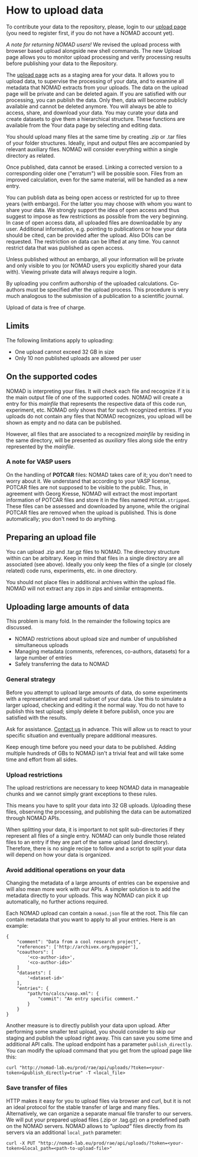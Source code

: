 # How to upload data

To contribute your data to the repository, please, login to our [upload page](https://nomad-lab.eu/prod/rae/gui/uploads)
(you need to register first, if you do not have a NOMAD account yet).

*A note for returning NOMAD users!* We revised the upload process with browser based upload
alongside new shell commands. The new Upload page allows you to monitor upload processing
and verify processing results before publishing your data to the Repository.

The [upload page](https://nomad-lab.eu/prod/rae/gui/uploads) acts as a staging area for your data. It allows you to
upload data, to supervise the processing of your data, and to examine all metadata that
NOMAD extracts from your uploads. The data on the upload page will be private and can be
deleted again. If you are satisfied with our processing, you can publish the data.
Only then, data will become publicly available and cannot be deleted anymore.
You will always be able to access, share, and download your data. You may curate your data
and create datasets to give them a hierarchical structure. These functions are available
from the Your data page by selecting and editing data.

You should upload many files at the same time by creating .zip or .tar files of your folder structures.
Ideally, input and output files are accompanied by relevant auxiliary files. NOMAD will
consider everything within a single directory as related.

Once published, data cannot be erased. Linking a corrected version to a corresponding older
one ("erratum") will be possible soon. Files from an improved calculation, even for the
same material, will be handled as a new entry.

You can publish data as being open access or restricted for up to three years (with embargo).
For the latter you may choose with whom you want to share your data. We strongly support the
idea of open access and thus suggest to impose as few restrictions as possible from the very
beginning. In case of open access data, all uploaded files are downloadable by any user.
Additional information, e.g. pointing to publications or how your data should be cited,
can be provided after the upload. Also DOIs can be requested. The restriction on data
can be lifted at any time. You cannot restrict data that was published as open access.

Unless published without an embargo, all your information will be private and only visible
to you (or NOMAD users you explicitly shared your data with). Viewing private data will
always require a login.

By uploading you confirm authorship of the uploaded calculations. Co-authors must be specified
after the upload process. This procedure is very much analogous to the submission of a
publication to a scientific journal.

Upload of data is free of charge.

## Limits

The following limitations apply to uploading:

- One upload cannot exceed 32 GB in size
- Only 10 non published uploads are allowed per user

## On the supported codes

NOMAD is interpreting your files. It will check each file and recognize if it is the
main output file of one of the supported codes. NOMAD will create a entry for this *mainfile*
that represents the respective data of this code run, experiment, etc. NOMAD only
shows that for such recognized entries. If you uploads do not contain any files that
NOMAD recognizes, you upload will be shown as empty and no data can be published.

However, all files that are associated to a recognized *mainfile* by residing in the
same directory, will be presented as *auxiliary* files along side the entry represented
by the *mainfile*.

### A note for VASP users

On the handling of **POTCAR** files: NOMAD takes care of it; you don't
need to worry about it. We understand that according to your VASP license, POTCAR files are
not supposed to be visible to the public. Thus, in agreement with Georg Kresse, NOMAD will
extract the most important information of POTCAR files and store it in the files named
`POTCAR.stripped`. These files can be assessed and downloaded by anyone, while the original
POTCAR files are removed when the upload is published. This is done automatically; you don't
need to do anything.

## Preparing an upload file

You can upload .zip and .tar.gz files to NOMAD. The directory structure within can
be arbitrary. Keep in mind that files in a single directory are all associated (see above).
Ideally you only keep the files of a single (or closely related) code runs, experiments, etc.
in one directory.

You should not place files in additional archives within the upload file. NOMAD will not
extract any zips in zips and similar entrapments.

## Uploading large amounts of data

This problem is many fold. In the remainder the following topics are discussed.

- NOMAD restrictions about upload size and number of unpublished simultaneous uploads
- Managing metadata (comments, references, co-authors, datasets) for a large number of entries
- Safely transferring the data to NOMAD

### General strategy

Before you attempt to upload large amounts of data, do some experiments with a representative
and small subset of your data. Use this to simulate a larger upload,
checking and editing it the normal way. You do not have to publish this test upload;
simply delete it before publish, once you are satisfied with the results.

Ask for assistance. [Contact us](https://nomad-lab.eu/about/contact) in advance. This will
allow us to react to your specific situation and eventually prepare additional measures.

Keep enough time before you need your data to be published. Adding multiple hundreds of
GBs to NOMAD isn't a trivial feat and will take some time and effort from all sides.

### Upload restrictions

The upload restrictions are necessary to keep NOMAD data in manageable chunks and we cannot
simply grant exceptions to these rules.

This means you have to split your data into 32 GB uploads. Uploading these files, observing
the processing, and publishing the data can be automatized through NOMAD APIs.

When splitting your data, it is important to not split sub-directories if they represent
all files of a single entry. NOMAD can only bundle those related files to an entry if
they are part of the same upload (and directory). Therefore, there is no single recipe to
follow and a script to split your data will depend on how your data is organized.

### Avoid additional operations on your data

Changing the metadata of a large amounts of entries can be expensive and will also mean
more work with our APIs. A simpler solution is to add the metadata directly to your uploads.
This way NOMAD can pick it up automatically, no further actions required.

Each NOMAD upload can contain a `nomad.json` file at the root. This file can contain
metadata that you want to apply to all your entries. Here is an example:

```
{
    "comment": "Data from a cool research project",
    "references": ['http://archivex.org/mypaper'],
    "coauthors": [
        '<co-author-ids>',
        '<co-author-ids>'
    ]
    "datasets": [
        '<dataset-id>'
    ],
    "entries": {
        "path/to/calcs/vasp.xml": {
            "commit": "An entry specific comment."
        }
    }
}
```

Another measure is to directly publish your data upon upload. After performing some
smaller test upload, you should consider to skip our staging and publish the upload
right away. This can save you some time and additional API calls. The upload endpoint
has a parameter `publish_directly`. You can modify the upload command
that you get from the upload page like this:

```
curl "http://nomad-lab.eu/prod/rae/api/uploads/?token=<your-token>&publish_directly=true" -T <local_file>
```

### Save transfer of files

HTTP makes it easy for you to upload files via browser and curl, but it is not an
ideal protocol for the stable transfer of large and many files. Alternatively, we can organize
a separate manual file transfer to our servers. We will put your prepared upload
files (.zip or .tag.gz) on a predefined path on the NOMAD servers. NOMAD allows to *"upload"*
files directly from its servers via an additional `local_path` parameter:

```
curl -X PUT "http://nomad-lab.eu/prod/rae/api/uploads/?token=<your-token>&local_path=<path-to-upload-file>"
```
